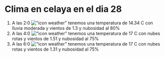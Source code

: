 # Clima en celaya en el dia 28

1. A las 2:0 !["icon weather"](http://openweathermap.org/img/w/10n.png) tenemos una temperatura de 14.34 C con lluvia moderada y  vientos de 1.3 y nubosidad al 80%
1. A las 4:0 !["icon weather"](http://openweathermap.org/img/w/04n.png) tenemos una temperatura de 17 C con nubes rotas y  vientos de 1.51 y nubosidad al 75%
1. A las 6:0 !["icon weather"](http://openweathermap.org/img/w/04n.png) tenemos una temperatura de 17 C con nubes rotas y  vientos de 1.31 y nubosidad al 75%
